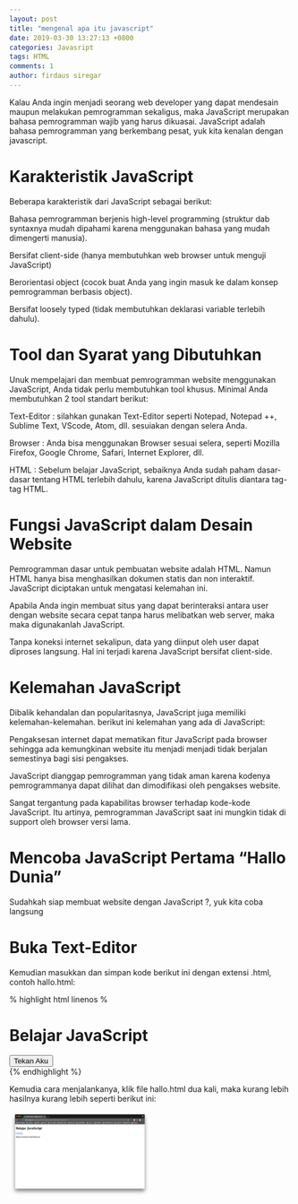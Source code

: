 ```yaml
---
layout: post
title: "mengenal apa itu javascript"
date: 2019-03-30 13:27:13 +0800
categories: Javasript
tags: HTML
comments: 1
author: firdaus siregar
---
```


Kalau Anda ingin menjadi seorang web developer yang dapat mendesain maupun melakukan pemrogramman sekaligus, maka JavaScript merupakan bahasa pemrogramman wajib yang harus dikuasai. JavaScript adalah bahasa pemrogramman yang berkembang pesat, yuk kita kenalan dengan javascript.

# Karakteristik JavaScript

Beberapa karakteristik dari JavaScript sebagai berikut:

Bahasa pemrogramman berjenis high-level programming (struktur dab syntaxnya mudah dipahami karena menggunakan bahasa yang mudah dimengerti manusia).

Bersifat client-side (hanya membutuhkan web browser untuk menguji JavaScript)

Berorientasi object (cocok buat Anda yang ingin masuk ke dalam konsep pemrogramman berbasis object).

Bersifat loosely typed (tidak membutuhkan deklarasi variable terlebih dahulu).

# Tool dan Syarat yang Dibutuhkan

Unuk mempelajari dan membuat pemrogramman website menggunakan JavaScript, Anda tidak perlu membutuhkan tool khusus. Minimal Anda membutuhkan 2 tool standart berikut:

Text-Editor : silahkan gunakan Text-Editor seperti Notepad, Notepad ++, Sublime Text, VScode, Atom, dll. sesuiakan dengan selera Anda.

Browser : Anda bisa menggunakan Browser sesuai selera, seperti Mozilla Firefox, Google Chrome, Safari, Internet Explorer, dll.

HTML : Sebelum belajar JavaScript, sebaiknya Anda sudah paham dasar-dasar tentang HTML terlebih dahulu, karena JavaScript ditulis diantara tag-tag HTML.

# Fungsi JavaScript dalam Desain Website

Pemrogramman dasar untuk pembuatan website adalah HTML. Namun HTML hanya bisa menghasilkan dokumen statis dan non interaktif. JavaScript diciptakan untuk mengatasi kelemahan ini.

Apabila Anda ingin membuat situs yang dapat berinteraksi antara user dengan website secara cepat tanpa harus melibatkan web server, maka maka digunakanlah JavaScript.

Tanpa koneksi internet sekalipun, data yang diinput oleh user dapat diproses langsung. Hal ini terjadi karena JavaScript bersifat client-side.

# Kelemahan JavaScript

Dibalik kehandalan dan popularitasnya, JavaScript juga memiliki kelemahan-kelemahan. berikut ini kelemahan yang ada di JavaScript:

Pengaksesan internet dapat mematikan fitur JavaScript pada browser sehingga ada kemungkinan website itu menjadi menjadi tidak berjalan semestinya bagi sisi pengakses.

JavaScript dianggap pemrogramman yang tidak aman karena kodenya pemrogrammanya dapat dilihat dan dimodifikasi oleh pengakses website.

Sangat tergantung pada kapabilitas browser terhadap kode-kode JavaScript. Itu artinya, pemrogramman JavaScript saat ini mungkin tidak di support oleh browser versi lama.

# Mencoba JavaScript Pertama “Hallo Dunia”

Sudahkah siap membuat website dengan JavaScript ?, yuk kita coba langsung

# Buka Text-Editor

Kemudian masukkan dan simpan kode berikut ini dengan extensi .html, contoh hallo.html:

% highlight html linenos %
<!DOCTYPE html> <html> 
<head> <title>Hallo Dunia! - Belajar JavaScript Pertama</title> 

<script> function halodunia() { var halo = document.getElementById("container"); halo.innerHTML+="<p> Belajar JavaScript di superjuara</p>"; } </script> </head> 
<body> <h1>Belajar JavaScript</h1> <!-- klik fungsi hallo dunia() --> <button id="klik" onclick="halodunia()">Tekan Aku</button> <!-- menampilkan pesan Belajar JavaScript di superjuara --> <div id="container"></div> </body> </html>
{% endhighlight %}

Kemudia cara menjalankanya, klik file hallo.html dua kali, maka kurang lebih hasilnya kurang lebih seperti berikut ini:


<img src="../gambar/hallo.png" width="50%">



                 
